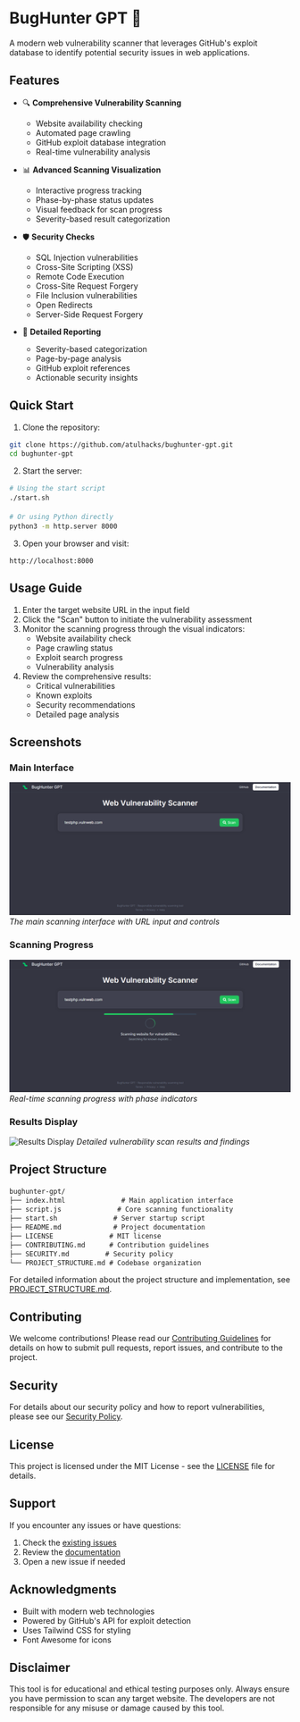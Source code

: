 # BugHunter GPT 🐛

A modern web vulnerability scanner that leverages GitHub's exploit database to identify potential security issues in web applications.

## Features

- 🔍 **Comprehensive Vulnerability Scanning**
  - Website availability checking
  - Automated page crawling
  - GitHub exploit database integration
  - Real-time vulnerability analysis

- 📊 **Advanced Scanning Visualization**
  - Interactive progress tracking
  - Phase-by-phase status updates
  - Visual feedback for scan progress
  - Severity-based result categorization

- 🛡️ **Security Checks**
  - SQL Injection vulnerabilities
  - Cross-Site Scripting (XSS)
  - Remote Code Execution
  - Cross-Site Request Forgery
  - File Inclusion vulnerabilities
  - Open Redirects
  - Server-Side Request Forgery

- 📝 **Detailed Reporting**
  - Severity-based categorization
  - Page-by-page analysis
  - GitHub exploit references
  - Actionable security insights

## Quick Start

1. Clone the repository:
```bash
git clone https://github.com/atulhacks/bughunter-gpt.git
cd bughunter-gpt
```

2. Start the server:
```bash
# Using the start script
./start.sh

# Or using Python directly
python3 -m http.server 8000
```

3. Open your browser and visit:
```
http://localhost:8000
```

## Usage Guide

1. Enter the target website URL in the input field
2. Click the "Scan" button to initiate the vulnerability assessment
3. Monitor the scanning progress through the visual indicators:
   - Website availability check
   - Page crawling status
   - Exploit search progress
   - Vulnerability analysis
4. Review the comprehensive results:
   - Critical vulnerabilities
   - Known exploits
   - Security recommendations
   - Detailed page analysis

## Screenshots

### Main Interface
![Main Interface](screenshots/main.png)
*The main scanning interface with URL input and controls*

### Scanning Progress
![Scanning Progress](screenshots/scanning.png)
*Real-time scanning progress with phase indicators*

### Results Display
![Results Display](screenshots/results.png)
*Detailed vulnerability scan results and findings*

## Project Structure

```
bughunter-gpt/
├── index.html              # Main application interface
├── script.js              # Core scanning functionality
├── start.sh              # Server startup script
├── README.md             # Project documentation
├── LICENSE              # MIT license
├── CONTRIBUTING.md      # Contribution guidelines
├── SECURITY.md         # Security policy
└── PROJECT_STRUCTURE.md # Codebase organization
```

For detailed information about the project structure and implementation, see [PROJECT_STRUCTURE.md](PROJECT_STRUCTURE.md).

## Contributing

We welcome contributions! Please read our [Contributing Guidelines](CONTRIBUTING.md) for details on how to submit pull requests, report issues, and contribute to the project.

## Security

For details about our security policy and how to report vulnerabilities, please see our [Security Policy](SECURITY.md).

## License

This project is licensed under the MIT License - see the [LICENSE](LICENSE) file for details.

## Support

If you encounter any issues or have questions:
1. Check the [existing issues](https://github.com/atulhacks/bughunter-gpt/issues)
2. Review the [documentation](PROJECT_STRUCTURE.md)
3. Open a new issue if needed

## Acknowledgments

- Built with modern web technologies
- Powered by GitHub's API for exploit detection
- Uses Tailwind CSS for styling
- Font Awesome for icons

## Disclaimer

This tool is for educational and ethical testing purposes only. Always ensure you have permission to scan any target website. The developers are not responsible for any misuse or damage caused by this tool.
